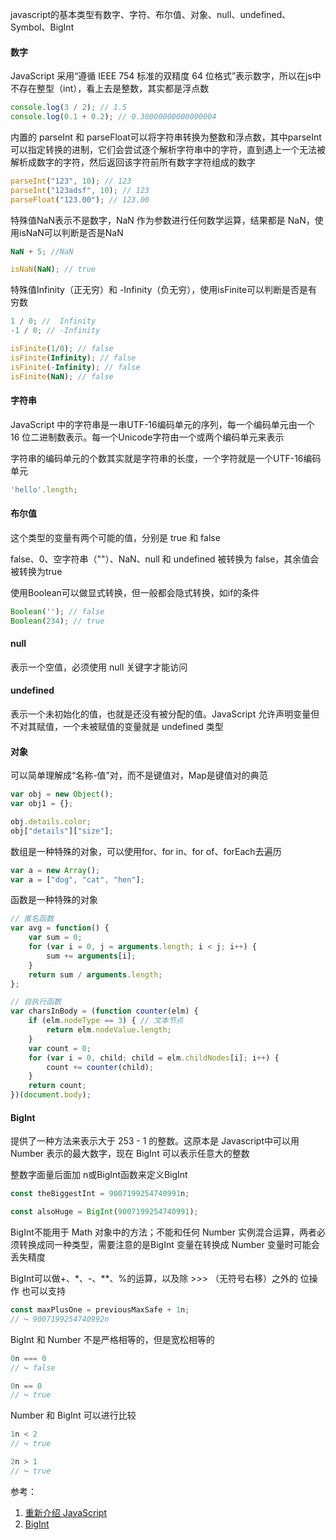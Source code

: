 javascript的基本类型有数字、字符、布尔值、对象、null、undefined、Symbol、BigInt

#### 数字

JavaScript 采用“遵循 IEEE 754 标准的双精度 64 位格式”表示数字，所以在js中不存在整型（int），看上去是整数，其实都是浮点数

```js
console.log(3 / 2); // 1.5
console.log(0.1 + 0.2); // 0.30000000000000004
```

内置的 parseInt 和 parseFloat可以将字符串转换为整数和浮点数，其中parseInt可以指定转换的进制，它们会尝试逐个解析字符串中的字符，直到遇上一个无法被解析成数字的字符，然后返回该字符前所有数字字符组成的数字

```js
parseInt("123", 10); // 123
parseInt("123adsf", 10); // 123
parseFloat("123.00"); // 123.00
```

特殊值NaN表示不是数字，NaN 作为参数进行任何数学运算，结果都是 NaN，使用isNaN可以判断是否是NaN

```js
NaN + 5; //NaN

isNaN(NaN); // true
```

特殊值Infinity（正无穷）和 -Infinity（负无穷），使用isFinite可以判断是否是有穷数

```js
1 / 0; //  Infinity
-1 / 0; // -Infinity

isFinite(1/0); // false
isFinite(Infinity); // false
isFinite(-Infinity); // false
isFinite(NaN); // false
```

#### 字符串

JavaScript 中的字符串是一串UTF-16编码单元的序列，每一个编码单元由一个 16 位二进制数表示。每一个Unicode字符由一个或两个编码单元来表示

字符串的编码单元的个数其实就是字符串的长度，一个字符就是一个UTF-16编码单元

```js
'hello'.length;
```

#### 布尔值

这个类型的变量有两个可能的值，分别是 true 和 false

false、0、空字符串（""）、NaN、null 和 undefined 被转换为 false，其余值会被转换为true

使用Boolean可以做显式转换，但一般都会隐式转换，如if的条件

```js
Boolean(''); // false
Boolean(234); // true
```

#### null

表示一个空值，必须使用 null 关键字才能访问

#### undefined

表示一个未初始化的值，也就是还没有被分配的值。JavaScript 允许声明变量但不对其赋值，一个未被赋值的变量就是 undefined 类型

#### 对象

可以简单理解成“名称-值”对，而不是键值对，Map是键值对的典范

```js
var obj = new Object();
var obj1 = {};

obj.details.color;
obj["details"]["size"];
```

数组是一种特殊的对象，可以使用for、for in、for of、forEach去遍历

```js
var a = new Array();
var a = ["dog", "cat", "hen"];
```

函数是一种特殊的对象

```js
// 匿名函数
var avg = function() {
    var sum = 0;
    for (var i = 0, j = arguments.length; i < j; i++) {
        sum += arguments[i];
    }
    return sum / arguments.length;
};

// 自执行函数
var charsInBody = (function counter(elm) {
    if (elm.nodeType == 3) { // 文本节点
        return elm.nodeValue.length;
    }
    var count = 0;
    for (var i = 0, child; child = elm.childNodes[i]; i++) {
        count += counter(child);
    }
    return count;
})(document.body);
```

#### BigInt

提供了一种方法来表示大于 253 - 1 的整数。这原本是 Javascript中可以用 Number 表示的最大数字，现在 BigInt 可以表示任意大的整数

整数字面量后面加 n或BigInt函数来定义BigInt

```js
const theBiggestInt = 9007199254740991n;

const alsoHuge = BigInt(9007199254740991);
```

BigInt不能用于 Math 对象中的方法；不能和任何 Number 实例混合运算，两者必须转换成同一种类型，需要注意的是BigInt 变量在转换成 Number 变量时可能会丢失精度

BigInt可以做+、*、-、**、%的运算，以及除 >>> （无符号右移）之外的 位操作 也可以支持

```js
const maxPlusOne = previousMaxSafe + 1n;
// ↪ 9007199254740992n
```

BigInt 和 Number 不是严格相等的，但是宽松相等的

```js
0n === 0
// ↪ false

0n == 0
// ↪ true
```

Number 和 BigInt 可以进行比较

```js
1n < 2
// ↪ true

2n > 1
// ↪ true
```

参考：
1. [重新介绍 JavaScript](https://developer.mozilla.org/zh-CN/docs/Web/JavaScript/A_re-introduction_to_JavaScript)
2. [BigInt](https://developer.mozilla.org/zh-CN/docs/Web/JavaScript/Reference/Global_Objects/BigInt)